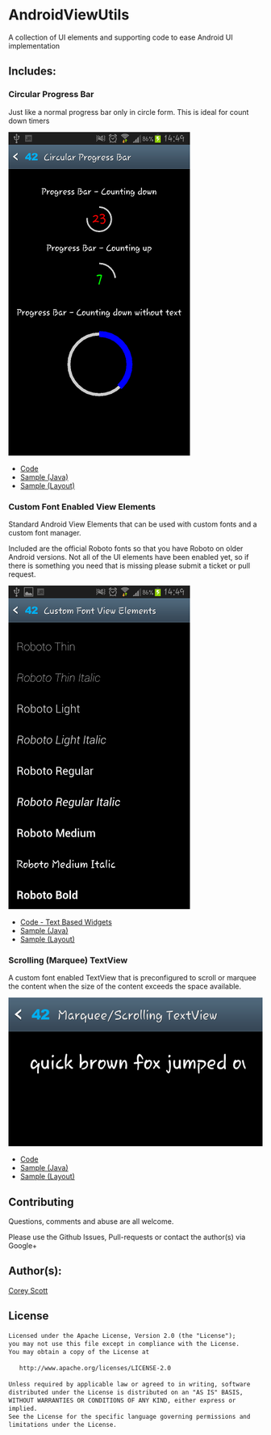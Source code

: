 AndroidViewUtils
================

A collection of UI elements and supporting code to ease Android UI implementation


Includes:
--------

### Circular Progress Bar

Just like a normal progress bar only in circle form.  This is ideal for count down timers

![Circular Progress Bar](website/images/circ_progress_bar.png)

* [Code](https://github.com/Sage42/AndroidViewUtils/blob/master/library/src/main/java/com/sage42/android/view/ui/CircularProgressBar.java)
* [Sample (Java)](https://github.com/Sage42/AndroidViewUtils/blob/master/samples/src/main/java/com/sage42/android/view_samples/circular_pb/CircularProgressBarActivity.java)
* [Sample (Layout)](https://github.com/Sage42/AndroidViewUtils/blob/master/samples/res/layout/circular_progress_bar_activity.xml)


### Custom Font Enabled View Elements 

Standard Android View Elements that can be used with custom fonts and a custom font manager. 

Included are the official Roboto fonts so that you have Roboto on older Android versions.
Not all of the UI elements have been enabled yet, so if there is something you need that is missing please submit a ticket or pull request.

![Custom Font Enabled View Elements](website/images/custom_fonts.png)

* [Code - Text Based Widgets](https://github.com/Sage42/AndroidViewUtils/tree/master/library/src/main/java/com/sage42/android/view/fonts/)
* [Sample (Java)](https://github.com/Sage42/AndroidViewUtils/tree/master/samples/src/main/java/com/sage42/android/view_samples/custom_fonts/)
* [Sample (Layout)](https://github.com/Sage42/AndroidViewUtils/blob/master/samples/res/layout/custom_fonts_activity.xml)


### Scrolling (Marquee) TextView 

A custom font enabled TextView that is preconfigured to scroll or marquee the content when the size of the content exceeds the space available.

![Scrolling (Marquee) TextView ](website/images/marquee_textview.png)

* [Code](https://github.com/Sage42/AndroidViewUtils/blob/master/library/src/main/java/com/sage42/android/view/fonts/MyScrollingTextView.java)
* [Sample (Java)](https://github.com/Sage42/AndroidViewUtils/blob/master/samples/src/main/java/com/sage42/android/view_samples/marquee/MarqueeTextActivity.java)
* [Sample (Layout)](https://github.com/Sage42/AndroidViewUtils/blob/master/samples/res/layout/marquee_text_activity.xml)


Contributing
------------

Questions, comments and abuse are all welcome.

Please use the Github Issues, Pull-requests or contact the author(s) via Google+


Author(s):
----------
[Corey Scott](http://plus.google.com/115297926907967777909)


License
-------

    Licensed under the Apache License, Version 2.0 (the "License");
    you may not use this file except in compliance with the License.
    You may obtain a copy of the License at

       http://www.apache.org/licenses/LICENSE-2.0

    Unless required by applicable law or agreed to in writing, software
    distributed under the License is distributed on an "AS IS" BASIS,
    WITHOUT WARRANTIES OR CONDITIONS OF ANY KIND, either express or implied.
    See the License for the specific language governing permissions and
    limitations under the License.
